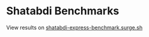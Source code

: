 # Shatabdi Benchmarks

View results on [shatabdi-express-benchmark.surge.sh](http://shatabdi-express-benchmark.surge.sh/)
